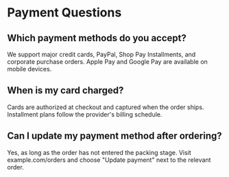 # Payment Questions

## Which payment methods do you accept?
We support major credit cards, PayPal, Shop Pay Installments, and corporate purchase orders. Apple Pay and Google Pay are available on mobile devices.

## When is my card charged?
Cards are authorized at checkout and captured when the order ships. Installment plans follow the provider's billing schedule.

## Can I update my payment method after ordering?
Yes, as long as the order has not entered the packing stage. Visit example.com/orders and choose "Update payment" next to the relevant order.
